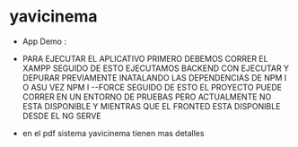 # yavicinema
 * App Demo : 
 
  * PARA EJECUTAR EL APLICATIVO PRIMERO DEBEMOS CORRER EL XAMPP SEGUIDO DE ESTO EJECUTAMOS BACKEND CON EJECUTAR Y DEPURAR PREVIAMENTE INATALANDO LAS DEPENDENCIAS DE NPM I  O ASU VEZ NPM I --FORCE SEGUIDO DE ESTO EL PROYECTO PUEDE CORRER EN UN ENTORNO DE PRUEBAS PERO ACTUALMENTE NO ESTA DISPONIBLE Y MIENTRAS QUE EL FRONTED ESTA DISPONIBLE DESDE EL NG SERVE 

 * en el pdf sistema yavicinema tienen mas detalles 

